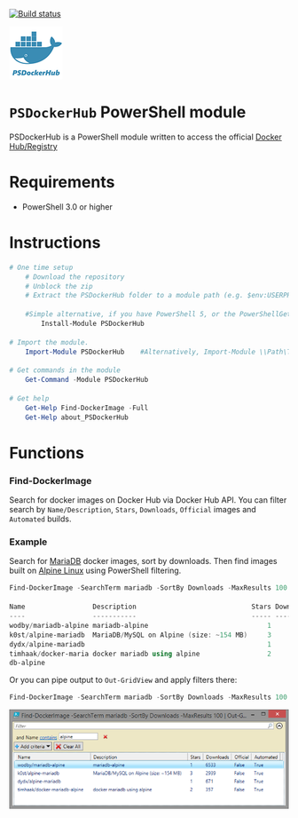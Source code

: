 [![Build status](https://ci.appveyor.com/api/projects/status/ga9uuklbvdexw8re?svg=true)](https://ci.appveyor.com/project/beatcracker/psdockerhub)

[![PSDockerHub](https://raw.githubusercontent.com/beatcracker/PSDockerHub/master/Media/PSDockerHub.png)](https://www.powershellgallery.com/packages/PSDockerHub)

# `PSDockerHub` PowerShell module

PSDockerHub is a PowerShell module written to access the official [Docker Hub/Registry](https://hub.docker.com)


# Requirements

* PowerShell 3.0 or higher


# Instructions

```powershell
# One time setup
    # Download the repository
    # Unblock the zip
    # Extract the PSDockerHub folder to a module path (e.g. $env:USERPROFILE\Documents\WindowsPowerShell\Modules\)

    #Simple alternative, if you have PowerShell 5, or the PowerShellGet module:
        Install-Module PSDockerHub

# Import the module.
    Import-Module PSDockerHub    #Alternatively, Import-Module \\Path\To\PSDockerHub

# Get commands in the module
    Get-Command -Module PSDockerHub

# Get help
    Get-Help Find-DockerImage -Full
    Get-Help about_PSDockerHub
```


# Functions
### Find-DockerImage
Search for docker images on Docker Hub via Docker Hub API. You can filter search by `Name/Description`, `Stars`, `Downloads`, `Official` images and `Automated` builds.

### Example

Search for [MariaDB](https://mariadb.org) docker images, sort by downloads. Then find images built on [Alpine Linux](https://www.alpinelinux.org) using PowerShell filtering.

```powershell
Find-DockerImage -SearchTerm mariadb -SortBy Downloads -MaxResults 100 | Where-Object {$_.Name -like '*alpine*'}

Name                 Description                             Stars Downloads Official Automated
----                 -----------                             ----- --------- -------- ---------
wodby/mariadb-alpine mariadb-alpine                              1      6533    False      True
k0st/alpine-mariadb  MariaDB/MySQL on Alpine (size: ~154 MB)     3      2939    False      True
dydx/alpine-mariadb                                              1       671    False      True
timhaak/docker-maria docker mariadb using alpine                 2       357    False      True
db-alpine                                                                                      
```
Or you can pipe output to `Out-GridView` and apply filters there:

```powershell
Find-DockerImage -SearchTerm mariadb -SortBy Downloads -MaxResults 100 | Out-GridView
```

![Out-GridView](https://raw.githubusercontent.com/beatcracker/PSDockerHub/master/Media/Out-GridView.png)


